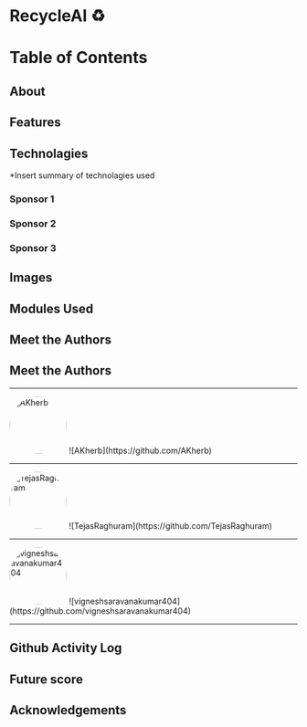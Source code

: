 # RecycleAI ♻️

# Table of Contents

## About

## Features

## Technolagies
*Insert summary of technolagies used

### Sponsor 1
### Sponsor 2
### Sponsor 3

## Images

## Modules Used

## Meet the Authors

## Meet the Authors

---

<img src="https://avatars.githubusercontent.com/u/62579368?v=4" alt="AKherb" style="width: 100px; height: 100px; border-radius: 50%;" />
![AKherb](https://github.com/AKherb)

---

<img src="https://avatars.githubusercontent.com/u/81490748?v=4" alt="TejasRaghuram" style="width: 100px; height: 100px; border-radius: 50%;" />
![TejasRaghuram](https://github.com/TejasRaghuram)

---

<img src="https://avatars.githubusercontent.com/u/74271045?v=4" alt="vigneshsaravanakumar404" style="width: 100px; height: 100px; border-radius: 50%;" />
![vigneshsaravanakumar404](https://github.com/vigneshsaravanakumar404)

---




## Github Activity Log

## Future score

## Acknowledgements

